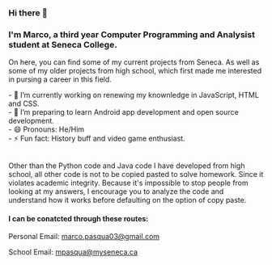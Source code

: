 ### Hi there 👋

<!--
**Pasqua101/Pasqua101** is a ✨ _special_ ✨ repository because its `README.md` (this file) appears on your GitHub profile. --!>
<h3>I'm Marco, a third year Computer Programming and Analysist student at Seneca College. </h3>

<p>On here, you can find some of my current projects from Seneca. As well as some of my older projects from high school, which first made me interested in 
pursing a career in this field.
</p>

- 🔭 I’m currently working on renewing my knownledge in JavaScript, HTML and CSS.<br>
- 🌱 I’m preparing to learn Android app development and open source development. <br>
- 😄 Pronouns: He/Him <br> 
- ⚡ Fun fact: History buff and video game enthusiast. <br>

<br>
<p>
Other than the Python code and Java code I have developed from high school, all other code is not to be copied pasted to solve homework. Since it violates academic integrity. Because it's impossible to stop people from looking at my answers, I encourage you to analyze the code and understand how it works before defaulting on the option of copy paste.
 </p>

<h4>I can be conatcted through these routes:</h4>
	
<p> Personal Email: <a href="mailto:marco.pasqua03@gmail.com">marco.pasqua03@gmail.com</a> </p>
<p> School Email: <a href="mailto:mpasqua@myseneca.ca">mpasqua@myseneca.ca</a> </p>
